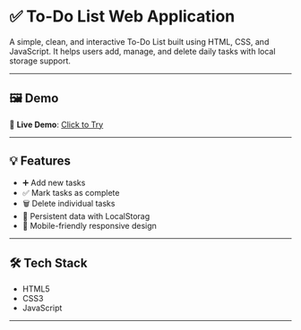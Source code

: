 
# ✅ To-Do List Web Application

A simple, clean, and interactive To-Do List built using HTML, CSS, and JavaScript. It helps users add, manage, and delete daily tasks with local storage support.

---

## 🖼️ Demo



🔗 **Live Demo**: [Click to Try](https://your-todo-app.netlify.app) <!-- Replace with your live URL -->

---

## 💡 Features

- ➕ Add new tasks
- ✅ Mark tasks as complete
- 🗑️ Delete individual tasks
- 💾 Persistent data with LocalStorag
- 📱 Mobile-friendly responsive design

---

## 🛠️ Tech Stack

- HTML5
- CSS3
- JavaScript 

---


